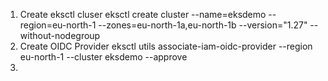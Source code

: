 1. Create eksctl cluser
eksctl create cluster --name=eksdemo --region=eu-north-1 --zones=eu-north-1a,eu-north-1b --version="1.27" --without-nodegroup
2. Create OIDC Provider
eksctl utils associate-iam-oidc-provider --region eu-north-1 --cluster eksdemo --approve
3. 